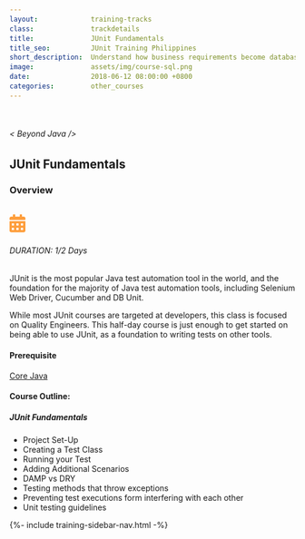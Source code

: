 ```yaml
---
layout:             training-tracks
class:              trackdetails
title:              JUnit Fundamentals
title_seo:          JUnit Training Philippines
short_description:  Understand how business requirements become database designs, and the basics of reading and writing to a relational database using SQL.
image:              assets/img/course-sql.png
date:               2018-06-12 08:00:00 +0800
categories:         other_courses
---
```

<div class="section-content">
        <div class="container-fluid auto-1110">
            <div class="row">
                <div class="col">
                    <div class="panel-content">
                        <div class="title-section">
                            <img src="{{ "assets/img/title-software.png" | relative_url }}" alt="">
                            <div class="title">
                                <h6>
                                    < Beyond Java />
                                </h6>
                                <h2>JUnit Fundamentals</h2>
                            </div>
                        </div>
                        <div class="row" data-sticky-container>
                            <div class="track-panel">
                                <div class="track-content">
                                    <section id="overview">
                                        <h3>Overview</h3>
                                        <img class="mb30 img-fluid" src="{{ "assets/img/java-course-cover.jpg" | relative_url }}" alt="">
                                        <div class="track-details">
                                        <div class="details mr40">
                                            <img src="/assets/img/ico-calendar.svg" alt="">
                                            <h6>DURATION: 1/2 Days</h6>
                                        </div>
                                    </div>
                                        <p>
                                            JUnit is the most popular Java test automation tool in the world, and the foundation for the majority of Java test automation tools, including Selenium Web Driver, Cucumber and DB Unit.
                                        </p>
                                        <p>
                                            While most JUnit courses are targeted at developers, this class is focused on Quality Engineers. This half-day course is just enough to get started on being able to use JUnit, as a foundation to writing tests on other tools.
                                        </p>
                                        <h4>
                                            Prerequisite
                                        </h4>
                                        <p>
                                            <a href="/java/core-java/" target="_blank">Core Java</a>
                                        </p>
                                    </section>
                                    <section id="topic-outline">
                                        <h4>
                                            Course Outline:
                                        </h4>
                                        <h5 class="course-title">JUnit Fundamentals</h5>
                                        <ul class="course-outline">
                                        <li>Project Set-Up</li>
                                        <li>Creating a Test Class</li>
                                        <li>Running your Test</li>
                                        <li>Adding Additional Scenarios</li>
                                        <li>DAMP vs DRY</li>
                                        <li>Testing methods that throw exceptions</li>
                                        <li>Preventing test executions form interfering with each other</li>
                                        <li>Unit testing guidelines</li>
                                        </ul>
                                    </section>
                                </div>
                                {%- include training-sidebar-nav.html -%}
                            </div>
                        </div>
                    </div>
                </div>
            </div>
        </div>
    </div>

